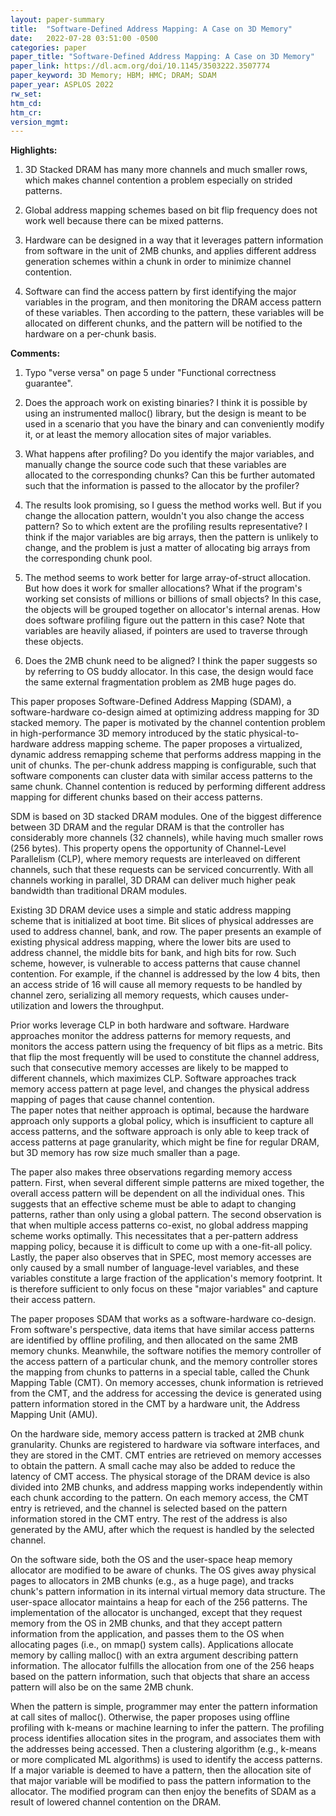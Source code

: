 ```yaml
---
layout: paper-summary
title:  "Software-Defined Address Mapping: A Case on 3D Memory"
date:   2022-07-28 03:51:00 -0500
categories: paper
paper_title: "Software-Defined Address Mapping: A Case on 3D Memory"
paper_link: https://dl.acm.org/doi/10.1145/3503222.3507774
paper_keyword: 3D Memory; HBM; HMC; DRAM; SDAM
paper_year: ASPLOS 2022
rw_set:
htm_cd:
htm_cr:
version_mgmt:
---
```


**Highlights:**

1. 3D Stacked DRAM has many more channels and much smaller rows, which makes channel contention a problem especially
on strided patterns.

2. Global address mapping schemes based on bit flip frequency does not work well because there can be mixed patterns.

3. Hardware can be designed in a way that it leverages pattern information from software in the unit of 2MB chunks,
and applies different address generation schemes within a chunk in order to minimize channel contention. 

4. Software can find the access pattern by first identifying the major variables in the program, and then
monitoring the DRAM access pattern of these variables. Then according to the pattern, these variables will be 
allocated on different chunks, and the pattern will be notified to the hardware on a per-chunk basis.

**Comments:**

1. Typo "verse versa" on page 5 under "Functional correctness guarantee".

2. Does the approach work on existing binaries? I think it is possible by using an instrumented malloc() library,
but the design is meant to be used in a scenario that you have the binary and can conveniently modify it, or at
least the memory allocation sites of major variables.

3. What happens after profiling? Do you identify the major variables, and manually change the source
code such that these variables are allocated to the corresponding chunks?
Can this be further automated such that the information is passed to the allocator by the profiler?

4. The results look promising, so I guess the method works well. But if you change the allocation pattern,
wouldn't you also change the access pattern? So to which extent are the profiling results representative?
I think if the major variables are big arrays, then the pattern is unlikely to change, and the problem is
just a matter of allocating big arrays from the corresponding chunk pool.

5. The method seems to work better for large array-of-struct allocation. But how does it work for smaller allocations?
What if the program's working set consists of millions or billions of small objects? In this case, the objects will
be grouped together on allocator's internal arenas.
How does software profiling figure out the pattern in this case?
Note that variables are heavily aliased, if pointers are used to traverse through these objects.

6. Does the 2MB chunk need to be aligned? I think the paper suggests so by referring to OS buddy allocator.
In this case, the design would face the same external fragmentation problem as 2MB huge pages do.

This paper proposes Software-Defined Address Mapping (SDAM), a software-hardware co-design aimed at optimizing 
address mapping for 3D stacked memory.
The paper is motivated by the channel contention problem in high-performance 3D memory introduced by the static 
physical-to-hardware address mapping scheme. 
The paper proposes a virtualized, dynamic address remapping scheme that performs address mapping in the unit of
chunks. The per-chunk address mapping is configurable, such that software components can cluster data with similar
access patterns to the same chunk.
Channel contention is reduced by performing different address mapping for different chunks based on their access 
patterns.

SDM is based on 3D stacked DRAM modules. One of the biggest difference between 3D DRAM and the regular DRAM is 
that the controller has considerably more channels (32 channels), while having much smaller rows (256 bytes).
This property opens the opportunity of Channel-Level Parallelism (CLP), where memory requests are interleaved 
on different channels, such that these requests can be serviced concurrently. 
With all channels working in parallel, 3D DRAM can deliver much higher peak bandwidth than traditional DRAM modules.

Existing 3D DRAM device uses a simple and static address mapping scheme that is initialized at boot time.
Bit slices of physical addresses are used to address channel, bank, and row.
The paper presents an example of existing physical address mapping, where the lower bits are used to address 
channel, the middle bits for bank, and high bits for row.
Such scheme, however, is vulnerable to access patterns that cause channel contention. 
For example, if the channel is addressed by the low 4 bits, then an access stride of 16 will cause all memory requests
to be handled by channel zero, serializing all memory requests, which causes under-utilization and lowers the
throughput.

Prior works leverage CLP in both hardware and software. Hardware approaches monitor the address patterns for memory
requests, and monitors the access pattern using the frequency of bit flips as a metric. 
Bits that flip the most frequently will be used to constitute the channel address, such that consecutive memory
accesses are likely to be mapped to different channels, which maximizes CLP.
Software approaches track memory access pattern at page level, and changes the physical address mapping of pages
that cause channel contention.  
The paper notes that neither approach is optimal, because the hardware approach only supports a global policy,
which is insufficient to capture all access patterns, and the software approach is only able to keep track of 
access patterns at page granularity, which might be fine for regular DRAM, but 
3D memory has row size much smaller than a page.

The paper also makes three observations regarding memory access pattern. First, when several different 
simple patterns are mixed together, the overall access pattern will be dependent on all the individual ones.
This suggests that an effective scheme must be able to adapt to changing patterns, rather than only using 
a global pattern. The second observation is that when multiple access patterns co-exist, no global address
mapping scheme works optimally. This necessitates that a per-pattern address mapping policy, because it is 
difficult to come up with a one-fit-all policy.
Lastly, the paper also observes that in SPEC, most memory accesses are only caused by a small number of 
language-level variables, and these variables constitute a large fraction of the application's memory
footprint. It is therefore sufficient to only focus on these "major variables" and capture their access pattern.

The paper proposes SDAM that works as a software-hardware co-design.
From software's perspective, data items that have similar access patterns are identified by offline profiling,
and then allocated on the same 2MB memory chunks. 
Meanwhile, the software notifies the memory controller of the access pattern of a particular chunk, and the 
memory controller stores the mapping from chunks to patterns in a special table, called the Chunk Mapping Table (CMT).
On memory accesses, chunk information is retrieved from the CMT, and the address for accessing the device is 
generated using pattern information stored in the CMT by a hardware unit, the Address Mapping Unit (AMU).

On the hardware side, memory access pattern is tracked at 2MB chunk granularity. Chunks are registered to hardware
via software interfaces, and they are stored in the CMT. CMT entries are retrieved on memory accesses to obtain the
pattern. A small cache may also be added to reduce the latency of CMT access.
The physical storage of the DRAM device is also divided into 2MB chunks, and address mapping works independently
within each chunk according to the pattern. 
On each memory access, the CMT entry is retrieved, and the channel is selected based on the pattern information stored
in the CMT entry. The rest of the address is also generated by the AMU, after which the request is handled by the 
selected channel. 

On the software side, both the OS and the user-space heap memory allocator are modified to be aware of chunks.
The OS gives away physical pages to allocators in 2MB chunks (e.g., as a huge page), and tracks chunk's pattern
information in its internal virtual memory data structure.
The user-space allocator maintains a heap for each of the 256 patterns.
The implementation of the allocator is unchanged, except that they request memory from the OS in 2MB chunks,
and that they accept pattern information from the application, and passes them to the OS when allocating pages
(i.e., on mmap() system calls).
Applications allocate memory by calling malloc() with an extra argument describing pattern information. 
The allocator fulfills the allocation from one of the 256 heaps based on the pattern information,
such that objects that share an access pattern will also be on the same 2MB chunk.

When the pattern is simple, programmer may enter the pattern information at call sites of malloc().
Otherwise, the paper proposes using offline profiling with k-means or machine learning to infer the pattern.
The profiling process identifies allocation sites in the program, and associates them with the addresses 
being accessed.
Then a clustering algorithm (e.g., k-means or more complicated ML algorithms) is used to identify the 
access patterns.
If a major variable is deemed to have a pattern, then the allocation site of that major variable will be 
modified to pass the pattern information to the allocator. 
The modified program can then enjoy the benefits of SDAM as a result of lowered channel contention on the DRAM.
